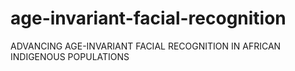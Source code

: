 # age-invariant-facial-recognition
ADVANCING AGE-INVARIANT FACIAL RECOGNITION IN AFRICAN INDIGENOUS POPULATIONS
